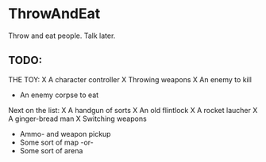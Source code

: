 # ThrowAndEat
Throw and eat people. Talk later.

TODO: 
---
THE TOY:
X A character controller
X Throwing weapons
X An enemy to kill
* An enemy corpse to eat

Next on the list:
X A handgun of sorts
X An old flintlock
X A rocket laucher
X A ginger-bread man
X Switching weapons
* Ammo- and weapon pickup
* Some sort of map
-or-
* Some sort of arena
